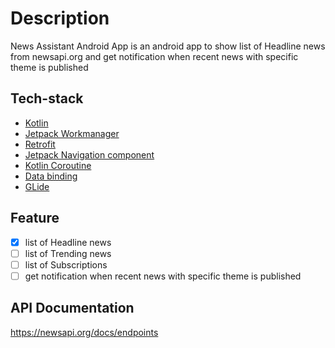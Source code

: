 # Description
News Assistant Android App is an android app to show list of Headline news from newsapi.org and get notification when recent news with specific theme is published

## Tech-stack
* [Kotlin](https://kotlinlang.org/) 
* [Jetpack Workmanager](https://medium.com/androiddevelopers/workmanager-basics-beba51e94048)
* [Retrofit](http://square.github.io/retrofit/)
* [Jetpack Navigation component](https://developer.android.com/guide/navigation/navigation-getting-started)
* [Kotlin Coroutine](https://github.com/Kotlin/kotlinx.coroutines)
* [Data binding](https://developer.android.com/topic/libraries/data-binding)
* [GLide](https://github.com/bumptech/glide)

## Feature
* [X] list of Headline news 
* [ ] list of Trending news
* [ ] list of Subscriptions  
* [ ] get notification when recent news with specific theme is published

## API Documentation
https://newsapi.org/docs/endpoints
